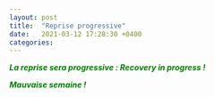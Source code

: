 ```yaml
---
layout: post
title:  "Reprise progressive"
date:   2021-03-12 17:28:30 +0400
categories: 
---
```


<span style="color: green">***La reprise sera progressive : Recovery in progress !***</span>

<span style="color: green">***Mauvaise semaine !***</span>
